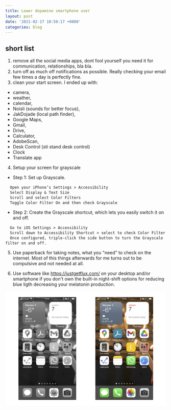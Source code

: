 ```yaml
---
title: Lower dopamine smartphone user
layout: post
date: '2021-02-17 10:50:17 +0000'
categories: blog
---
```


## short list

1. remove all the social media apps, dont fool yourself you need it for communication, relationships, bla bla.
2. turn off as much off notifications as possible. Really checking your email few times a day is perfectly fine. 
3. clean your start screen. I ended up with:
 * camera, 
 * weather, 
 * calendar, 
 * Noisli (sounds for better focus), 
 * JakDojade (local path finder), 
 * Google Maps, 
 * Gmail, 
 * Drive, 
 * Calculator, 
 * AdobeScan, 
 * Desk Control (sti stand desk control)
 * Clock
 * Translate app
 
 4. Setup your screen for grayscale

 * Step 1: Set up Grayscale.
 ```
   Open your iPhone’s Settings > Accessibility
   Select Display & Text Size
   Scroll and select Color Filters
   Toggle Color Filter On and then check Grayscale
 ```
 
 * Step 2: Create the Grayscale shortcut, which lets you easily switch it on and off.
 ```
   Go to iOS Settings > Accessibility
   Scroll down to Accessibility Shortcut > select to check Color Filter
   Once configured, triple-click the side button to turn the Grayscale filter on and off. 
 ```
 
5. Use paperback for taking notes, what you "need" to check on the internet. Most of this things afterwards for me turns out to be compulsive and not needed at all.

6. Use software like https://justgetflux.com/ on your desktop and/or smartphone if you don't own the built-in night-shift options for reducing blue ligth decreasing your melatonin production.

![](/assets/gray-scale-tunned-ios.png)
